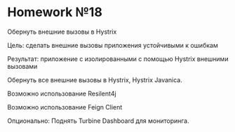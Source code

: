 # Homework №18
Обернуть внешние вызовы в Hystrix

Цель: сделать внешние вызовы приложения устойчивыми к ошибкам 

Результат: приложение с изолированными с помощью Hystrix внешними вызовами

Обернуть все внешние вызовы в Hystrix, Hystrix Javanica.

Возможно использование Resilent4j

Возможно использование Feign Client 

Опционально: Поднять Turbine Dashboard для мониторинга.
